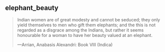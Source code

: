 ## elephant_beauty
> Indian women are of great modesty and cannot be seduced; they only yield themselves to men who gift them elephants; and the this is not regarded as a disgrace among the Indians, but rather it seems honourable for a woman to have her beauty valued at an elephant.
> 
> —Arrian, Anabasis Alexandri: Book VIII (Indica)